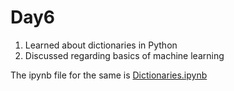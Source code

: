 # Day6
1.  Learned about dictionaries in Python
2.  Discussed regarding basics of machine learning  

The ipynb file for the same is [Dictionaries.ipynb](https://github.com/Pranav-Khurana/TIL/blob/master/MLCourse/Dictionaries.ipynb)
